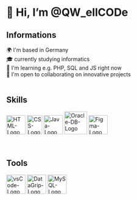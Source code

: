 # 👋 Hi, I’m @QW_ellCODe

<!---
QWellCOD/QWellCOD is a ✨ special ✨ repository because its `README.md` (this file) appears on your GitHub profile.
You can click the Preview link to take a look at your changes.
--->

<h2> Informations <br> </h2>
🌍 I'm based in Germany<br>  
🎓 currently studying informatics <br>
🧠 I'm learning e.g. PHP, SQL and JS right now<br>
🤝 I'm open to collaborating on innovative projects<br>
<br>
<h2>Skills</h2>

<a href="https://de.wikipedia.org/wiki/HTML5"><img alt="HTML-Logo" src="https://upload.wikimedia.org/wikipedia/commons/thumb/6/61/HTML5_logo_and_wordmark.svg/1024px-HTML5_logo_and_wordmark.svg.png" width="50" 
     height="50" ><a>
<a href="https://de.wikipedia.org/wiki/Cascading_Style_Sheets"><img alt="CSS-Logo" src="https://upload.wikimedia.org/wikipedia/commons/thumb/d/d5/CSS3_logo_and_wordmark.svg/800px-CSS3_logo_and_wordmark.svg.png" width="40" 
     height="50" ><a>
<a href="https://www.java.com/"><img alt="Java-Logo" src="https://cdn1.iconfinder.com/data/icons/system-shade-circles/512/java-512.png" width="50" height="50" ><a>
<a href="https://www.oracle.com/de/database/technologies/appdev/sql.html"><img alt="Oracle-DB-Logo" src="https://images-na.ssl-images-amazon.com/images/I/41QodfboFdL.png" width="60" height="60" ><a>
<a href="https://www.figma.com/" ><img alt="Figma-Logo" src="https://cdn-icons-png.flaticon.com/512/5968/5968701.png" width="50" height="50" ><a>

<br>
<h2>Tools</h2>

<a href="#" ><img alt="vsCode-Logo" src="https://static-00.iconduck.com/assets.00/file-type-vscode-icon-512x508-376y62ux.png" width="50" height="50" ><a>
<a href="#" ><img alt="DataGrip-Logo" src="https://iconape.com/wp-content/png_logo_vector/datagrip-icon.png" width="50" height="50" ><a>
<a href="#" ><img alt="MySQL-Logo" src="http://pngimg.com/uploads/mysql/mysql_PNG23.png" width="50" height="50" ><a>


<!--
     <h2>Socials<br></h2>
<a href="https://www.linkedin.com/in/lukas-buck-664384237/"><img alt="LinkedIn" src="Linkedin-logo-on-transparent-Background-PNG--removebg-preview_1.png" width="50" 
     height="50" ><a>
<a href="https://twitter.com/Lukas_Buck1"><img alt="Twitter" src="https://www.freepnglogos.com/uploads/twitter-logo-png/twitter-logo-vector-png-clipart-1.png" width="50" 
     height="50" ><a>
Bild

-->
